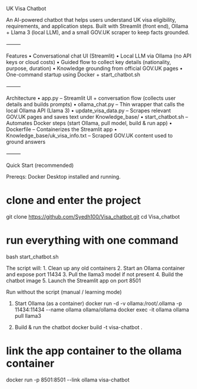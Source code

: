UK Visa Chatbot

An AI-powered chatbot that helps users understand UK visa eligibility, requirements, and application steps.
Built with Streamlit (front end), Ollama + Llama 3 (local LLM), and a small GOV.UK scraper to keep facts grounded.

⸻

Features
	•	Conversational chat UI (Streamlit)
	•	Local LLM via Ollama (no API keys or cloud costs)
	•	Guided flow to collect key details (nationality, purpose, duration)
	•	Knowledge grounding from official GOV.UK pages
	•	One-command startup using Docker + start_chatbot.sh

⸻

Architecture 
	•	app.py – Streamlit UI + conversation flow (collects user details and builds prompts)
	•	ollama_chat.py – Thin wrapper that calls the local Ollama API (Llama 3)
	•	update_visa_data.py – Scrapes relevant GOV.UK pages and saves text under Knowledge_base/
	•	start_chatbot.sh – Automates Docker steps (start Ollama, pull model, build & run app)
	•	Dockerfile – Containerizes the Streamlit app
	•	Knowledge_base/uk_visa_info.txt – Scraped GOV.UK content used to ground answers

⸻

Quick Start (recommended)

Prereqs: Docker Desktop installed and running.

# clone and enter the project
git clone https://github.com/Syedh100/Visa_chatbot.git
cd Visa_chatbot

# run everything with one command
bash start_chatbot.sh

The script will:
	1.	Clean up any old containers
	2.	Start an Ollama container and expose port 11434
	3.	Pull the llama3 model if not present
	4.	Build the chatbot image
	5.	Launch the Streamlit app on port 8501

Run without the script (manual / learning mode)

1) Start Ollama (as a container)
docker run -d -v ollama:/root/.ollama -p 11434:11434 --name ollama ollama/ollama
docker exec -it ollama ollama pull llama3

2) Build & run the chatbot
docker build -t visa-chatbot .
# link the app container to the ollama container
docker run -p 8501:8501 --link ollama visa-chatbot

